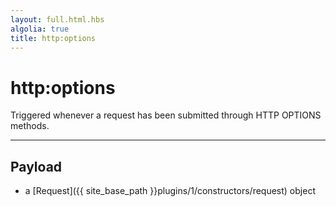 ```yaml
---
layout: full.html.hbs
algolia: true
title: http:options
---
```


# http:options

Triggered whenever a request has been submitted through HTTP OPTIONS methods.

---

## Payload

* a [Request]({{ site_base_path }}plugins/1/constructors/request) object
